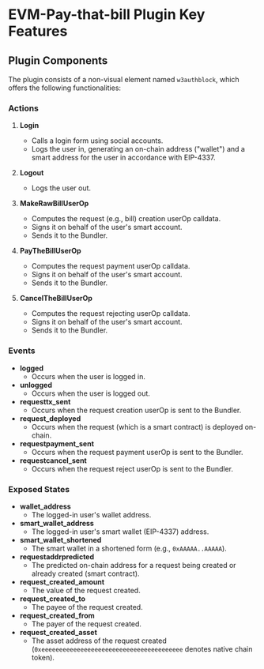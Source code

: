 # EVM-Pay-that-bill Plugin Key Features

## Plugin Components
The plugin consists of a non-visual element named `w3authblock`, which offers the following functionalities:

### Actions
1. **Login**
   - Calls a login form using social accounts.
   - Logs the user in, generating an on-chain address ("wallet") and a smart address for the user in accordance with EIP-4337.

2. **Logout**
   - Logs the user out.

3. **MakeRawBillUserOp**
   - Computes the request (e.g., bill) creation userOp calldata.
   - Signs it on behalf of the user's smart account.
   - Sends it to the Bundler.

4. **PayTheBillUserOp**
   - Computes the request payment userOp calldata.
   - Signs it on behalf of the user's smart account.
   - Sends it to the Bundler.

5. **CancelTheBillUserOp**
   - Computes the request rejecting userOp calldata.
   - Signs it on behalf of the user's smart account.
   - Sends it to the Bundler.

### Events
- **logged**
  - Occurs when the user is logged in.
- **unlogged**
  - Occurs when the user is logged out.
- **requesttx_sent**
  - Occurs when the request creation userOp is sent to the Bundler.
- **request_deployed**
  - Occurs when the request (which is a smart contract) is deployed on-chain.
- **requestpayment_sent**
  - Occurs when the request payment userOp is sent to the Bundler.
- **requestcancel_sent**
  - Occurs when the request reject userOp is sent to the Bundler.

### Exposed States
- **wallet_address**
  - The logged-in user's wallet address.
- **smart_wallet_address**
  - The logged-in user's smart wallet (EIP-4337) address.
- **smart_wallet_shortened**
  - The smart wallet in a shortened form (e.g., `0xAAAAA..AAAAA`).
- **requestaddrpredicted**
  - The predicted on-chain address for a request being created or already created (smart contract).
- **request_created_amount**
  - The value of the request created.
- **request_created_to**
  - The payee of the request created.
- **request_created_from**
  - The payer of the request created.
- **request_created_asset**
  - The asset address of the request created (`0xeeeeeeeeeeeeeeeeeeeeeeeeeeeeeeeeeeeeeeee` denotes native chain token).
